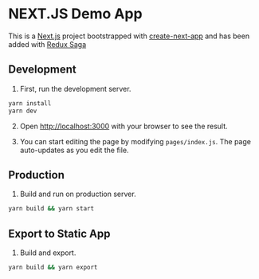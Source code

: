 # NEXT.JS Demo App

This is a [Next.js] project bootstrapped with [create-next-app] and has been added with [Redux Saga]

## Development

1. First, run the development server.

```bash
yarn install
yarn dev
```

2. Open [http://localhost:3000](http://localhost:3000) with your browser to see the result.

3. You can start editing the page by modifying `pages/index.js`. The page auto-updates as you edit the file.

## Production
1. Build and run on production server.

```bash
yarn build && yarn start
```

## Export to Static App
1. Build and export.

```bash
yarn build && yarn export
```

[Next.js]: <https://nextjs.org/>
[create-next-app]: <https://github.com/vercel/next.js/tree/canary/packages/create-next-app>
[Redux Saga]: <https://redux-saga.js.org/>
